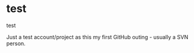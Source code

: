 test
====

test

Just a test account/project as this my first GitHub outing - usually a SVN person.
